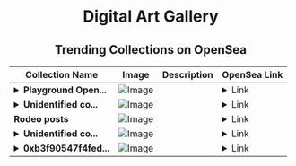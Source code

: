 <div align="center">

# Digital Art Gallery

## Trending Collections on OpenSea

| Collection Name                       | Image                                                                                     | Description                       | OpenSea Link                                                                                          |
|---------------------------------------|-------------------------------------------------------------------------------------------|-----------------------------------|--------------------------------------------------------------------------------------------------------|
| **<details><summary>Playground Open...</summary>Playground Open Ticketing Ecosystem Event 13170</details>** | ![Image](https://i.seadn.io/s/raw/files/ad4b567b5e819f5eb9dc8588aeb6896f.png?w=500&auto=format?w=200&auto=format) |  | <details><summary>Link</summary>[Playground Open Ticketing Ecosystem Event 13170](https://opensea.io/collection/playground-open-ticketing-ecosystem-event-13170)</details> |
| **<details><summary>Unidentified co...</summary>Unidentified contract 9e273ad2-d223-442c-8a01-0a46371a3dde</details>** | ![Image](https://i.seadn.io/s/raw/files/017a61ef6fc52ccb267bda798d7334ea.png?w=500&auto=format?w=200&auto=format) |  | <details><summary>Link</summary>[Unidentified contract 9e273ad2-d223-442c-8a01-0a46371a3dde](https://opensea.io/collection/unidentified-contract-9e273ad2-d223-442c-8a01-0a46)</details> |
| **Rodeo posts** | ![Image](https://i.seadn.io/s/raw/files/5a8ba1238cb51d3f6af66040be280113.jpg?w=500&auto=format?w=200&auto=format) |  | <details><summary>Link</summary>[Rodeo posts](https://opensea.io/collection/rodeo-posts-13843)</details> |
| **<details><summary>Unidentified co...</summary>Unidentified contract ab54fbe1-bc61-4ab3-af27-8168d7445d24</details>** | ![Image](https://i.seadn.io/s/raw/files/f554b7b1afbfc2fdf8ec687e8c1449dc.png?w=500&auto=format?w=200&auto=format) |  | <details><summary>Link</summary>[Unidentified contract ab54fbe1-bc61-4ab3-af27-8168d7445d24](https://opensea.io/collection/unidentified-contract-ab54fbe1-bc61-4ab3-af27-8168)</details> |
| **<details><summary>0xb3f90547f4fed...</summary>0xb3f90547f4fedffd0521bb7457750a45afb11fe5</details>** | ![Image](https://i.seadn.io/s/raw/files/0120dbe70465f91ae019e541cba50a56.jpg?w=500&auto=format?w=200&auto=format) |  | <details><summary>Link</summary>[0xb3f90547f4fedffd0521bb7457750a45afb11fe5](https://opensea.io/collection/0xb3f90547f4fedffd0521bb7457750a45afb11fe5)</details> |

</div>